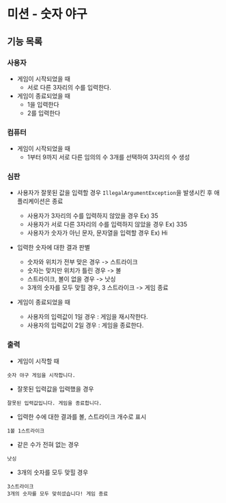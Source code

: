 # 미션 - 숫자 야구
## 기능 목록

### 사용자

- 게임이 시작되었을 때
  - 서로 다른 3자리의 수를 입력한다.
- 게임이 종료되었을 때
  - 1을 입력한다 
  - 2를 입력한다  

### 컴퓨터

- 게임이 시작되었을 때 
  - 1부터 9까지 서로 다른 임의의 수 3개를 선택하여 3자리의 수 생성

### 심판

- 사용자가 잘못된 값을 입력할 경우 `IllegalArgumentException`을 발생시킨 후 애플리케이션은 종료
  - 사용자가 3자리의 수를 입력하지 않았을 경우 Ex) 35
  - 사용자가 서로 다른 3자리의 수를 입력하지 않았을 경우 Ex) 335
  - 사용자가 숫자가 아닌 문자, 문자열을 입력할 경우 Ex) Hi

- 입력한 숫자에 대한 결과 판별
  - 숫자와 위치가 전부 맞은 경우 -> 스트라이크
  - 숫자는 맞지만 위치가 틀린 경우 -> 볼
  - 스트라이크, 볼이 없을 경우 -> 낫싱
  - 3개의 숫자를 모두 맞힐 경우, 3 스트라이크 -> 게임 종료

- 게임이 종료되었을 때
  - 사용자의 입력값이 1일 경우 : 게임을 재시작한다.
  - 사용자의 입력값이 2일 경우 : 게임을 종료한다.

### 출력

- 게임이 시작할 때

```
숫자 야구 게임을 시작합니다.
```

- 잘못된 입력값을 입력했을 경우

```
잘못된 입력값입니다. 게임을 종료합니다.
```

- 입력한 수에 대한 결과를 볼, 스트라이크 개수로 표시

```
1볼 1스트라이크
```

- 같은 수가 전혀 없는 경우

```
낫싱
```

- 3개의 숫자를 모두 맞힐 경우

```
3스트라이크
3개의 숫자를 모두 맞히셨습니다! 게임 종료
```
